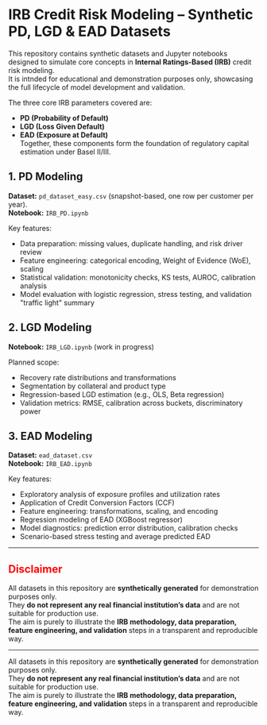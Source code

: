# IRB Credit Risk Modeling – Synthetic PD, LGD & EAD Datasets
This repository contains synthetic datasets and Jupyter notebooks designed to simulate core concepts in **Internal Ratings-Based (IRB)** credit risk modeling.  
It is intnded for educational and demonstration purposes only, showcasing the full lifecycle of model development and validation.

The three core IRB parameters covered are:
- **PD (Probability of Default)**  
- **LGD (Loss Given Default)**  
- **EAD (Exposure at Default)**  
Together, these components form the foundation of regulatory capital estimation under Basel II/III.

## 1. PD Modeling
**Dataset:** `pd_dataset_easy.csv` (snapshot-based, one row per customer per year).  
**Notebook:** `IRB_PD.ipynb`  

Key features:
- Data preparation: missing values, duplicate handling, and risk driver review  
- Feature engineering: categorical encoding, Weight of Evidence (WoE), scaling  
- Statistical validation: monotonicity checks, KS tests, AUROC, calibration analysis  
- Model evaluation with logistic regression, stress testing, and validation "traffic light" summary  

## 2. LGD Modeling
**Notebook:** `IRB_LGD.ipynb` (work in progress)  

Planned scope:
- Recovery rate distributions and transformations  
- Segmentation by collateral and product type  
- Regression-based LGD estimation (e.g., OLS, Beta regression)  
- Validation metrics: RMSE, calibration across buckets, discriminatory power  

## 3. EAD Modeling
**Dataset:** `ead_dataset.csv`  
**Notebook:** `IRB_EAD.ipynb`  

Key features:
- Exploratory analysis of exposure profiles and utilization rates  
- Application of Credit Conversion Factors (CCF)  
- Feature engineering: transformations, scaling, and encoding  
- Regression modeling of EAD (XGBoost regressor)  
- Model diagnostics: prediction error distribution, calibration checks  
- Scenario-based stress testing and average predicted EAD  

---

## <span style="color:red">Disclaimer</span>  
All datasets in this repository are **synthetically generated** for demonstration purposes only.  
They **do not represent any real financial institution’s data** and are not suitable for production use.  
The aim is purely to illustrate the **IRB methodology, data preparation, feature engineering, and validation** steps in a transparent and reproducible way.

---

All datasets in this repository are **synthetically generated** for demonstration purposes only.  
They **do not represent any real financial institution’s data** and are not suitable for production use.  
The aim is purely to illustrate the **IRB methodology, data preparation, feature engineering, and validation** steps in a transparent and reproducible way.
